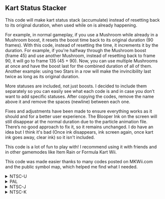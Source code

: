 ## Kart Status Stacker

This code will make kart status stack (accumulate) instead of resetting back to its original duration, when used while on is already happening.

For example, in normal gameplay, if you use a Mushroom while already in a Mushroom boost, it resets the boost time back to its original duration (90 frames). With this code, instead of resetting the time, it increments it by the duration. For example, if you're halfway through the Mushroom boost (frame 45) and use another Mushroom, instead of resetting back to frame 90, it will go to frame 135 (45 + 90). Now, you can use multiple Mushrooms at once and have the boost last for the combined duration of all of them. Another example: using two Stars in a row will make the invincibility last twice as long as its original duration.
 
More statuses are included, not just boosts. I decided to include them separately so you can easily see what each code is and in case you don’t want to add specific statuses. 
After copying the codes, remove the name above it and remove the spaces (newline) between each one.

Fixes and adjustments have been made to ensure everything works as it should and for a better user experience. The Blooper Ink on the screen will still disappear at the normal duration due to the particle animation file. There’s no good approach to fix it, so it remains unchanged. I do have an idea but I think it's bad (Once ink disappears, ink screen again, once kart ink goes away, clear ink) so it isn't included.

This code is a lot of fun to play with! I recommend using it with friends and in other gamemodes like Item Rain or Formula Kart Wii.

This code was made easier thanks to many codes posted on MKWii.com and the public symbol map, which helped me find what I needed.

<details>
<summary>NTSC-U</summary>

```powerpc
Star
C2579A64 00000003
A80411F8 A983018A
7C0C0214 B0030278
60000000 00000000
04579A70 A883018A
04566B38 A8DC0278
04566B54 A8DC0278

Mega Mushroom
C257A2E4 00000002
A8041104 A9830194
7C0C0214 00000000

Bullet Bill
C25B0840 00000005
88BD0125 38A50001
98BD0125 2C050001
40810010 A8BD0126
38A500B4 B0BD0126
38000000 00000000
C25B1118 00000002
3BE00000 93E30124
7C7F1B78 00000000
C25B1D6C 0000000A
A81B0012 899B0125
2C0C0001 4081003C
A99B0126 2C0C0000
40810030 39600001
2C1D0000 41820008
39600006 7D8B6050
280C0000 41810008
39800000 B19B0126
38000000 B01B0012
60000000 00000000

Crush/Squish (Mega/Object)
C257A6D4 00000002
7C9F2378 A8030192
7FE0FA14 00000000

Shock/Shrunk (Lightning/TC)
C2579F38 00000003
7C9D2378 A803018C
7FA0EA14 B3A3027A
60000000 00000000
C2699B20 00000007
38800001 80BC0118
80A50000 80A50028
A8C5027A 7C060000
40810018 380002B1
A865018C 2C03005A
40810008 901C004C
60000000 00000000

Ink (Blooper)
C257B274 00000003
A80612F4 A983018E
7C0C0214 B0030276
60000000 00000000
06578810 0000000C
A883018E A8030276
7C040050 00000000

Trick Boost
C2578FF0 00000002
7FE402AE A99E0114
7FECFA14 00000000

Miniturbo Boost
C257C884 00000002
A81D010C 7FE0FA14
60000000 00000000

Mushroom/Golden Boost
C2578C04 00000002
ABE41268 A81E0110
7FE0FA14 00000000
04578CF0 A87E0110

Boost Panel Boost
C25726F8 00000007
897B016F 801C0250
700C0003 41820014
2C0B0005 40800018
396B0001 48000010
2C0B0000 40810008
396BFFFF 997B016F
60000000 00000000
C2572774 00000004
ABBE023A 899B016F
2C0C0001 4181000C
A81C0110 7FA0EA14
60000000 00000000
0457285C A87C0110
```
</details>

<details>
<summary>PAL</summary>

```powerpc
Star
C25802C8 00000003
A8045AB8 A983018A
7C0C0214 B0030278
60000000 00000000
045802D4 A883018A
0456B988 A8DC0278
0456B9A4 A8DC0278

Mega Mushroom
C2580B48 00000002
A80459C4 A9830194
7C0C0214 00000000

Bullet Bill
C259B858 00000005
88BD0125 38A50001
98BD0125 2C050001
40810010 A8BD0126
38A500B4 B0BD0126
38000000 00000000
C259C130 00000002
3BE00000 93E30124
7C7F1B78 00000000
C259CD84 0000000A
A81B0012 899B0125
2C0C0001 4081003C
A99B0126 2C0C0000
40810030 39600001
2C1D0000 41820008
39600006 7D8B6050
280C0000 41810008
39800000 B19B0126
38000000 B01B0012
60000000 00000000

Crush/Squish (Mega/Object)
C2580F38 00000002
7C9F2378 A8030192
7FE0FA14 00000000

Shock/Shrunk (Lightning/TC)
C258079C 00000003
7C9D2378 A803018C
7FA0EA14 B3A3027A
60000000 00000000
C269DFA8 00000007
38800001 80BC0118
80A50000 80A50028
A8C5027A 7C060000
40810018 380002B1
A865018C 2C03005A
40810008 901C004C
60000000 00000000

Ink (Blooper)
C2581AD8 00000003
A8065BB4 A983018E
7C0C0214 B0030276
60000000 00000000
0657F074 0000000C
A883018E A8030276
7C040050 00000000

Trick Boost
C257F854 00000002
7FE402AE A99E0114
7FECFA14 00000000

Miniturbo Boost
C25830E8 00000002
A81D010C 7FE0FA14
60000000 00000000

Mushroom/Golden Boost
C257F468 00000002
ABE45B28 A81E0110
7FE0FA14 00000000
0457F554 A87E0110

Boost Panel Boost
C2578A58 00000007
897B016F 801C0250
700C0003 41820014
2C0B0005 40800018
396B0001 48000010
2C0B0000 40810008
396BFFFF 997B016F
60000000 00000000
C2578AD4 00000004
ABBE023A 899B016F
2C0C0001 4181000C
A81C0110 7FA0EA14
60000000 00000000
04578BBC A87C0110
```
</details>

<details>
<summary>NTSC-J</summary>

```powerpc
Star
C257FC48 00000003
A8044C18 A983018A
7C0C0214 B0030278
60000000 00000000
0457FC54 A883018A
0456B308 A8DC0278
0456B324 A8DC0278

Mega Mushroom
C25804C8 00000002
A8044B24 A9830194
7C0C0214 00000000

Bullet Bill
C259B1D8 00000005
88BD0125 38A50001
98BD0125 2C050001
40810010 A8BD0126
38A500B4 B0BD0126
38000000 00000000
C259BAB0 00000002
3BE00000 93E30124
7C7F1B78 00000000
C259C704 0000000A
A81B0012 899B0125
2C0C0001 4081003C
A99B0126 2C0C0000
40810030 39600001
2C1D0000 41820008
39600006 7D8B6050
280C0000 41810008
39800000 B19B0126
38000000 B01B0012
60000000 00000000

Crush/Squish (Mega/Object)
C25808B8 00000002
7C9F2378 A8030192
7FE0FA14 00000000

Shock/Shrunk
C258011C 00000003
7C9D2378 A803018C
7FA0EA14 B3A3027A
60000000 00000000
C269D614 00000007
38800001 80BC0118
80A50000 80A50028
A8C5027A 7C060000
40810018 380002B1
A865018C 2C03005A
40810008 901C004C
60000000 00000000

Ink (Blooper)
C2581458 00000003
A8064D14 A983018E
7C0C0214 B0030276
60000000 00000000
0657E9F4 0000000C
A883018E A8030276
7C040050 00000000

Trick Boost
C257F1D4 00000002
7FE402AE A99E0114
7FECFA14 00000000

Miniturbo Boost
C2582A68 00000002
A81D010C 7FE0FA14
60000000 00000000

Mushroom/Golden Boost
C257EDE8 00000002
ABE44C88 A81E0110
7FE0FA14 00000000
0457EED4 A87E0110

Boost Panel Boost
C25783D8 00000007
897B016F 801C0250
700C0003 41820014
2C0B0005 40800018
396B0001 48000010
2C0B0000 40810008
396BFFFF 997B016F
60000000 00000000
C2578454 00000004
ABBE023A 899B016F
2C0C0001 4181000C
A81C0110 7FA0EA14
60000000 00000000
0457853C A87C0110
```
</details>

<details>
<summary>NTSC-K</summary>

```powerpc
Star
C256E320 00000003
A8043F30 A983018A
7C0C0214 B0030278
60000000 00000000
0456E32C A883018A
045599E0 A8DC0278
045599FC A8DC0278

Mega Mushroom
C256EBA0 00000002
A8043E3C A9830194
7C0C0214 00000000

Bullet Bill
C25898B0 00000005
88BD0125 38A50001
98BD0125 2C050001
40810010 A8BD0126
38A500B4 B0BD0126
38000000 00000000
C258A188 00000002
3BE00000 93E30124
7C7F1B78 00000000
C258ADDC 0000000A
A81B0012 899B0125
2C0C0001 4081003C
A99B0126 2C0C0000
40810030 39600001
2C1D0000 41820008
39600006 7D8B6050
280C0000 41810008
39800000 B19B0126
38000000 B01B0012
60000000 00000000

Crush/Squish (Mega/Object)
C256EF90 00000002
7C9F2378 A8030192
7FE0FA14 00000000

Shock/Shrunk (Lightning/TC)
C256E7F4 00000003
7C9D2378 A803018C
7FA0EA14 B3A3027A
60000000 00000000
C268C350 00000007
38800001 80BC0118
80A50000 80A50028
A8C5027A 7C060000
40810018 380002B1
A865018C 2C03005A
40810008 901C004C
60000000 00000000

Ink (Blooper)
C256FB30 00000003
A806402C A983018E
7C0C0214 B0030276
60000000 00000000
0656D0CC 0000000C
A883018E A8030276
7C040050 00000000

Trick Boost
C256D8AC 00000002
7FE402AE A99E0114
7FECFA14 00000000

Miniturbo Boost
C2571140 00000002
A81D010C 7FE0FA14
60000000 00000000

Mushroom/Golden Boost
C256D4C0 00000002
ABE43FA0 A81E0110
7FE0FA14 00000000
0456D5AC A87E0110

Boost Panel Boost
C2566AB0 00000007
897B016F 801C0250
700C0003 41820014
2C0B0005 40800018
396B0001 48000010
2C0B0000 40810008
396BFFFF 997B016F
60000000 00000000
C2566B2C 00000004
ABBE023A 899B016F
2C0C0001 4181000C
A81C0110 7FA0EA14
60000000 00000000
04566C14 A87C0110
```
</details>